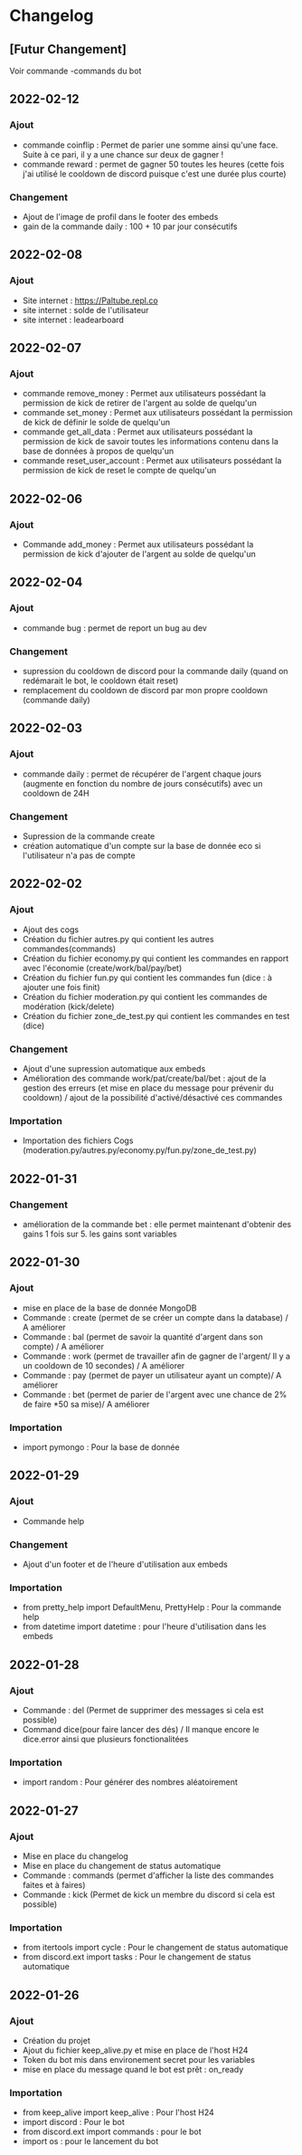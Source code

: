 # Changelog

## [Futur Changement]
Voir commande -commands du bot

## 2022-02-12
### Ajout
- commande coinflip : Permet de parier une somme ainsi qu'une face. Suite à ce pari, il y a une chance sur deux de gagner !
- commande reward : permet de gagner 50 toutes les heures (cette fois j'ai utilisé le cooldown de discord puisque c'est une durée plus courte)
### Changement
- Ajout de l'image de profil dans le footer des embeds
- gain de la commande daily : 100 + 10 par jour consécutifs

## 2022-02-08
### Ajout
- Site internet : https://Paltube.repl.co
- site internet : solde de l'utilisateur
- site internet : leadearboard

## 2022-02-07
### Ajout
- commande remove_money : Permet aux utilisateurs possédant la permission de kick de retirer de l'argent au solde de quelqu'un
- commande set_money : Permet aux utilisateurs possédant la permission de kick de définir le solde de quelqu'un
- commande get_all_data : Permet aux utilisateurs possédant la permission de kick de savoir toutes les informations contenu dans la base de données à propos de quelqu'un
- commande reset_user_account : Permet aux utilisateurs possédant la permission de kick de reset le compte de quelqu'un

## 2022-02-06
### Ajout
- Commande add_money : Permet aux utilisateurs possédant la permission de kick d'ajouter de l'argent au solde de quelqu'un

## 2022-02-04
### Ajout
- commande bug : permet de report un bug au dev
### Changement
- supression du cooldown de discord pour la commande daily (quand on redémarait le bot, le cooldown était reset)
- remplacement du cooldown de discord par mon propre cooldown (commande daily)

## 2022-02-03
### Ajout
- commande daily : permet de récupérer de l'argent chaque jours (augmente en fonction du nombre de jours consécutifs) avec un cooldown de 24H
### Changement
- Supression de la commande create
- création automatique d'un compte sur la base de donnée eco si l'utilisateur n'a pas de compte

## 2022-02-02
### Ajout
- Ajout des cogs
- Création du fichier autres.py qui contient les autres commandes(commands)
- Création du fichier economy.py qui contient les commandes en rapport avec l'économie (create/work/bal/pay/bet)
- Création du fichier fun.py qui contient les commandes fun (dice : à ajouter une fois finit)
- Création du fichier moderation.py qui contient les commandes de modération (kick/delete)
- Création du fichier zone_de_test.py qui contient les commandes en test (dice)
### Changement
- Ajout d'une supression automatique aux embeds
- Amélioration des commande work/pat/create/bal/bet : ajout de la gestion des erreurs (et mise en place du message pour prévenir du cooldown) / ajout de la possibilité d'activé/désactivé ces commandes
### Importation
- Importation des fichiers Cogs (moderation.py/autres.py/economy.py/fun.py/zone_de_test.py)

## 2022-01-31
### Changement
- amélioration de la commande bet : elle permet maintenant d'obtenir des gains 1 fois sur 5. les gains sont variables

## 2022-01-30
### Ajout
- mise en place de la base de donnée MongoDB
- Commande : create (permet de se créer un compte dans la database) / A améliorer
- Commande : bal (permet de savoir la quantité d'argent dans son compte) / A améliorer
- Commande : work (permet de travailler afin de gagner de l'argent/ Il y a un cooldown de 10 secondes) / A améliorer
- Commande : pay (permet de payer un utilisateur ayant un compte)/ A améliorer
- Commande : bet (permet de parier de l'argent avec une chance de 2% de faire *50 sa mise)/ A améliorer
### Importation
- import pymongo : Pour la base de donnée

## 2022-01-29
### Ajout
- Commande help
### Changement
- Ajout d'un footer et de l'heure d'utilisation aux embeds
### Importation
- from pretty_help import DefaultMenu, PrettyHelp : Pour la commande help
- from datetime import datetime : pour l'heure d'utilisation dans les embeds

## 2022-01-28
### Ajout
- Commande : del (Permet de supprimer des messages si cela est possible)
- Command dice(pour faire lancer des dés) / Il manque encore le dice.error ainsi que plusieurs fonctionalitées
### Importation
- import random : Pour générer des nombres aléatoirement

## 2022-01-27
### Ajout
- Mise en place du changelog
- Mise en place du changement de status automatique
- Commande : commands (permet d'afficher la liste des commandes faites et à faires)
- Commande : kick (Permet de kick un membre du discord si cela est possible)
### Importation
- from itertools import cycle : Pour le changement de status automatique
- from discord.ext import tasks : Pour le changement de status automatique

## 2022-01-26
### Ajout
- Création du projet
- Ajout du fichier keep_alive.py et mise en place de l'host H24
- Token du bot mis dans environement secret pour les variables
- mise en place du message quand le bot est prêt : on_ready
### Importation
- from keep_alive import keep_alive : Pour l'host H24
- import discord : Pour le bot
- from discord.ext import commands : pour le bot
- import os : pour le lancement du bot
